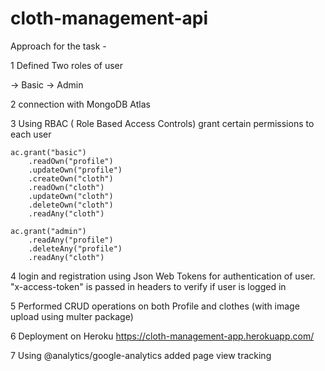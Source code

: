 # cloth-management-api

Approach for the task -

1 Defined Two roles of user

 -> Basic
 -> Admin
 
2 connection with MongoDB Atlas

3 Using RBAC ( Role Based Access Controls) grant certain permissions to each user 

    ac.grant("basic")
        .readOwn("profile")
        .updateOwn("profile")
        .createOwn("cloth")
        .readOwn("cloth")
        .updateOwn("cloth")
        .deleteOwn("cloth")
        .readAny("cloth")
    
    ac.grant("admin")
        .readAny("profile")
        .deleteAny("profile")
        .readAny("cloth")

4 login and registration using Json Web Tokens for authentication of user. 
   "x-access-token" is passed in headers to verify if user is logged in

5 Performed CRUD operations on both 
   Profile and clothes (with image upload using multer package)
   
6 Deployment on Heroku 
https://cloth-management-app.herokuapp.com/

7 Using @analytics/google-analytics added page view tracking  

